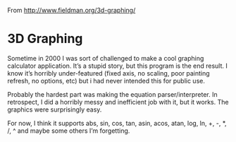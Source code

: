 From http://www.fieldman.org/3d-graphing/

3D Graphing
===========

Sometime in 2000 I was sort of challenged to make a cool graphing calculator application. It’s a stupid story, but this program is the end result. I know it’s horribly under-featured (fixed axis, no scaling, poor painting refresh, no options, etc) but i had never intended this for public use.

Probably the hardest part was making the equation parser/interpreter. In retrospect, I did a horribly messy and inefficient job with it, but it works. The graphics were surprisingly easy.

For now, I think it supports abs, sin, cos, tan, asin, acos, atan, log, ln, +, -, *, /, ^ and maybe some others I’m forgetting.